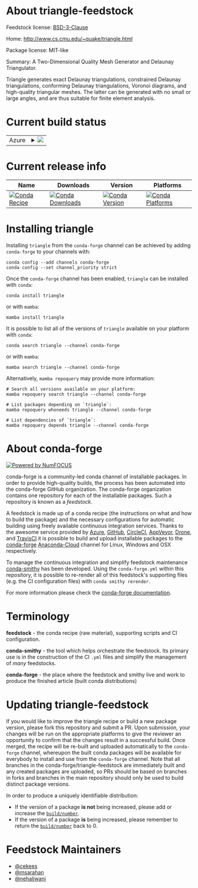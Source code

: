 About triangle-feedstock
========================

Feedstock license: [BSD-3-Clause](https://github.com/conda-forge/triangle-feedstock/blob/main/LICENSE.txt)

Home: http://www.cs.cmu.edu/~quake/triangle.html

Package license: MIT-like

Summary: A Two-Dimensional Quality Mesh Generator and Delaunay Triangulator.

Triangle generates exact Delaunay triangulations, constrained Delaunay
triangulations, conforming Delaunay triangulations, Voronoi diagrams, and
high-quality triangular meshes. The latter can be generated with no small or
large angles, and are thus suitable for finite element analysis.


Current build status
====================


<table>
    
  <tr>
    <td>Azure</td>
    <td>
      <details>
        <summary>
          <a href="https://dev.azure.com/conda-forge/feedstock-builds/_build/latest?definitionId=5427&branchName=main">
            <img src="https://dev.azure.com/conda-forge/feedstock-builds/_apis/build/status/triangle-feedstock?branchName=main">
          </a>
        </summary>
        <table>
          <thead><tr><th>Variant</th><th>Status</th></tr></thead>
          <tbody><tr>
              <td>linux_64</td>
              <td>
                <a href="https://dev.azure.com/conda-forge/feedstock-builds/_build/latest?definitionId=5427&branchName=main">
                  <img src="https://dev.azure.com/conda-forge/feedstock-builds/_apis/build/status/triangle-feedstock?branchName=main&jobName=linux&configuration=linux%20linux_64_" alt="variant">
                </a>
              </td>
            </tr><tr>
              <td>linux_aarch64</td>
              <td>
                <a href="https://dev.azure.com/conda-forge/feedstock-builds/_build/latest?definitionId=5427&branchName=main">
                  <img src="https://dev.azure.com/conda-forge/feedstock-builds/_apis/build/status/triangle-feedstock?branchName=main&jobName=linux&configuration=linux%20linux_aarch64_" alt="variant">
                </a>
              </td>
            </tr><tr>
              <td>linux_ppc64le</td>
              <td>
                <a href="https://dev.azure.com/conda-forge/feedstock-builds/_build/latest?definitionId=5427&branchName=main">
                  <img src="https://dev.azure.com/conda-forge/feedstock-builds/_apis/build/status/triangle-feedstock?branchName=main&jobName=linux&configuration=linux%20linux_ppc64le_" alt="variant">
                </a>
              </td>
            </tr><tr>
              <td>osx_64</td>
              <td>
                <a href="https://dev.azure.com/conda-forge/feedstock-builds/_build/latest?definitionId=5427&branchName=main">
                  <img src="https://dev.azure.com/conda-forge/feedstock-builds/_apis/build/status/triangle-feedstock?branchName=main&jobName=osx&configuration=osx%20osx_64_" alt="variant">
                </a>
              </td>
            </tr><tr>
              <td>osx_arm64</td>
              <td>
                <a href="https://dev.azure.com/conda-forge/feedstock-builds/_build/latest?definitionId=5427&branchName=main">
                  <img src="https://dev.azure.com/conda-forge/feedstock-builds/_apis/build/status/triangle-feedstock?branchName=main&jobName=osx&configuration=osx%20osx_arm64_" alt="variant">
                </a>
              </td>
            </tr><tr>
              <td>win_64</td>
              <td>
                <a href="https://dev.azure.com/conda-forge/feedstock-builds/_build/latest?definitionId=5427&branchName=main">
                  <img src="https://dev.azure.com/conda-forge/feedstock-builds/_apis/build/status/triangle-feedstock?branchName=main&jobName=win&configuration=win%20win_64_" alt="variant">
                </a>
              </td>
            </tr>
          </tbody>
        </table>
      </details>
    </td>
  </tr>
</table>

Current release info
====================

| Name | Downloads | Version | Platforms |
| --- | --- | --- | --- |
| [![Conda Recipe](https://img.shields.io/badge/recipe-triangle-green.svg)](https://anaconda.org/conda-forge/triangle) | [![Conda Downloads](https://img.shields.io/conda/dn/conda-forge/triangle.svg)](https://anaconda.org/conda-forge/triangle) | [![Conda Version](https://img.shields.io/conda/vn/conda-forge/triangle.svg)](https://anaconda.org/conda-forge/triangle) | [![Conda Platforms](https://img.shields.io/conda/pn/conda-forge/triangle.svg)](https://anaconda.org/conda-forge/triangle) |

Installing triangle
===================

Installing `triangle` from the `conda-forge` channel can be achieved by adding `conda-forge` to your channels with:

```
conda config --add channels conda-forge
conda config --set channel_priority strict
```

Once the `conda-forge` channel has been enabled, `triangle` can be installed with `conda`:

```
conda install triangle
```

or with `mamba`:

```
mamba install triangle
```

It is possible to list all of the versions of `triangle` available on your platform with `conda`:

```
conda search triangle --channel conda-forge
```

or with `mamba`:

```
mamba search triangle --channel conda-forge
```

Alternatively, `mamba repoquery` may provide more information:

```
# Search all versions available on your platform:
mamba repoquery search triangle --channel conda-forge

# List packages depending on `triangle`:
mamba repoquery whoneeds triangle --channel conda-forge

# List dependencies of `triangle`:
mamba repoquery depends triangle --channel conda-forge
```


About conda-forge
=================

[![Powered by
NumFOCUS](https://img.shields.io/badge/powered%20by-NumFOCUS-orange.svg?style=flat&colorA=E1523D&colorB=007D8A)](https://numfocus.org)

conda-forge is a community-led conda channel of installable packages.
In order to provide high-quality builds, the process has been automated into the
conda-forge GitHub organization. The conda-forge organization contains one repository
for each of the installable packages. Such a repository is known as a *feedstock*.

A feedstock is made up of a conda recipe (the instructions on what and how to build
the package) and the necessary configurations for automatic building using freely
available continuous integration services. Thanks to the awesome service provided by
[Azure](https://azure.microsoft.com/en-us/services/devops/), [GitHub](https://github.com/),
[CircleCI](https://circleci.com/), [AppVeyor](https://www.appveyor.com/),
[Drone](https://cloud.drone.io/welcome), and [TravisCI](https://travis-ci.com/)
it is possible to build and upload installable packages to the
[conda-forge](https://anaconda.org/conda-forge) [Anaconda-Cloud](https://anaconda.org/)
channel for Linux, Windows and OSX respectively.

To manage the continuous integration and simplify feedstock maintenance
[conda-smithy](https://github.com/conda-forge/conda-smithy) has been developed.
Using the ``conda-forge.yml`` within this repository, it is possible to re-render all of
this feedstock's supporting files (e.g. the CI configuration files) with ``conda smithy rerender``.

For more information please check the [conda-forge documentation](https://conda-forge.org/docs/).

Terminology
===========

**feedstock** - the conda recipe (raw material), supporting scripts and CI configuration.

**conda-smithy** - the tool which helps orchestrate the feedstock.
                   Its primary use is in the construction of the CI ``.yml`` files
                   and simplify the management of *many* feedstocks.

**conda-forge** - the place where the feedstock and smithy live and work to
                  produce the finished article (built conda distributions)


Updating triangle-feedstock
===========================

If you would like to improve the triangle recipe or build a new
package version, please fork this repository and submit a PR. Upon submission,
your changes will be run on the appropriate platforms to give the reviewer an
opportunity to confirm that the changes result in a successful build. Once
merged, the recipe will be re-built and uploaded automatically to the
`conda-forge` channel, whereupon the built conda packages will be available for
everybody to install and use from the `conda-forge` channel.
Note that all branches in the conda-forge/triangle-feedstock are
immediately built and any created packages are uploaded, so PRs should be based
on branches in forks and branches in the main repository should only be used to
build distinct package versions.

In order to produce a uniquely identifiable distribution:
 * If the version of a package **is not** being increased, please add or increase
   the [``build/number``](https://docs.conda.io/projects/conda-build/en/latest/resources/define-metadata.html#build-number-and-string).
 * If the version of a package **is** being increased, please remember to return
   the [``build/number``](https://docs.conda.io/projects/conda-build/en/latest/resources/define-metadata.html#build-number-and-string)
   back to 0.

Feedstock Maintainers
=====================

* [@cekees](https://github.com/cekees/)
* [@msarahan](https://github.com/msarahan/)
* [@nehaljwani](https://github.com/nehaljwani/)

